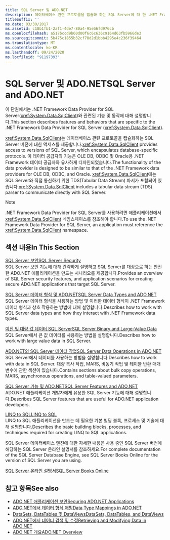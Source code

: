 ```yaml
---
title: SQL Server 및 ADO.NET
description: 데이터베이스 관련 프로토콜을 캡슐화 하는 SQL Server에 대 한 .NET Framework Data Provider의 기능 및 동작에 대해 알아봅니다.
titleSuffix: ''
ms.date: 03/30/2017
ms.assetid: c18b1fb1-2af1-4de7-80a4-95e56fd976cb
ms.openlocfilehash: a517bccd9b60d00f6c6c636c9164d63fb5966de3
ms.sourcegitcommit: 5b475c1855b32cf78d2d1bbb4295e4c236f39464
ms.translationtype: MT
ms.contentlocale: ko-KR
ms.lasthandoff: 09/24/2020
ms.locfileid: "91197393"
---
```

# <a name="sql-server-and-adonet"></a><span data-ttu-id="c0fed-103">SQL Server 및 ADO.NET</span><span class="sxs-lookup"><span data-stu-id="c0fed-103">SQL Server and ADO.NET</span></span>

<span data-ttu-id="c0fed-104">이 단원에서는 .NET Framework Data Provider for SQL Server(<xref:System.Data.SqlClient>)와 관련된 기능 및 동작에 대해 설명합니다.</span><span class="sxs-lookup"><span data-stu-id="c0fed-104">This section describes features and behaviors that are specific to the .NET Framework Data Provider for SQL Server (<xref:System.Data.SqlClient>).</span></span>  
  
 <span data-ttu-id="c0fed-105"><xref:System.Data.SqlClient>는 데이터베이스 관련 프로토콜을 캡슐화하는 SQL Server 버전에 대한 액세스를 제공합니다.</span><span class="sxs-lookup"><span data-stu-id="c0fed-105"><xref:System.Data.SqlClient> provides access to versions of SQL Server, which encapsulates database-specific protocols.</span></span> <span data-ttu-id="c0fed-106">이 데이터 공급자의 기능은 OLE DB, ODBC 및 Oracle용 .NET Framework 데이터 공급자와 유사하게 디자인되었습니다.</span><span class="sxs-lookup"><span data-stu-id="c0fed-106">The functionality of the data provider is designed to be similar to that of the .NET Framework data providers for OLE DB, ODBC, and Oracle.</span></span> <span data-ttu-id="c0fed-107"><xref:System.Data.SqlClient>에는 SQL Server와 직접 통신하기 위한 TDS(Tabular Data Stream) 파서가 포함되어 있습니다.</span><span class="sxs-lookup"><span data-stu-id="c0fed-107"><xref:System.Data.SqlClient> includes a tabular data stream (TDS) parser to communicate directly with SQL Server.</span></span>  
  
> [!NOTE]
> <span data-ttu-id="c0fed-108">.NET Framework Data Provider for SQL Server를 사용하려면 애플리케이션에서 <xref:System.Data.SqlClient> 네임스페이스를 참조해야 합니다.</span><span class="sxs-lookup"><span data-stu-id="c0fed-108">To use the .NET Framework Data Provider for SQL Server, an application must reference the <xref:System.Data.SqlClient> namespace.</span></span>  
  
## <a name="in-this-section"></a><span data-ttu-id="c0fed-109">섹션 내용</span><span class="sxs-lookup"><span data-stu-id="c0fed-109">In This Section</span></span>  

 [<span data-ttu-id="c0fed-110">SQL Server 보안</span><span class="sxs-lookup"><span data-stu-id="c0fed-110">SQL Server Security</span></span>](sql-server-security.md)  
 <span data-ttu-id="c0fed-111">SQL Server 보안 기능에 대해 간략하게 설명하고 SQL Server를 대상으로 하는 안전한 ADO.NET 애플리케이션을 만드는 시나리오를 제공합니다.</span><span class="sxs-lookup"><span data-stu-id="c0fed-111">Provides an overview of SQL Server security features, and application scenarios for creating secure ADO.NET applications that target SQL Server.</span></span>  
  
 [<span data-ttu-id="c0fed-112">SQL Server 데이터 형식 및 ADO.NET</span><span class="sxs-lookup"><span data-stu-id="c0fed-112">SQL Server Data Types and ADO.NET</span></span>](sql-server-data-types.md)  
 <span data-ttu-id="c0fed-113">SQL Server 데이터 형식을 사용하는 방법 및 이러한 데이터 형식이 .NET Framework 데이터 형식과 상호 작용하는 방법에 대해 설명합니다.</span><span class="sxs-lookup"><span data-stu-id="c0fed-113">Describes how to work with SQL Server data types and how they interact with .NET Framework data types.</span></span>  
  
 [<span data-ttu-id="c0fed-114">이진 및 대량 값 데이터 SQL Server</span><span class="sxs-lookup"><span data-stu-id="c0fed-114">SQL Server Binary and Large-Value Data</span></span>](sql-server-binary-and-large-value-data.md)  
 <span data-ttu-id="c0fed-115">SQL Server에서 큰 값 데이터를 사용하는 방법을 설명합니다.</span><span class="sxs-lookup"><span data-stu-id="c0fed-115">Describes how to work with large value data in SQL Server.</span></span>  
  
 [<span data-ttu-id="c0fed-116">ADO.NET의 SQL Server 데이터 작업</span><span class="sxs-lookup"><span data-stu-id="c0fed-116">SQL Server Data Operations in ADO.NET</span></span>](sql-server-data-operations.md)  
 <span data-ttu-id="c0fed-117">SQL Server에서 데이터를 사용하는 방법을 설명합니다.</span><span class="sxs-lookup"><span data-stu-id="c0fed-117">Describes how to work with data in SQL Server.</span></span> <span data-ttu-id="c0fed-118">대량 복사 작업, MARS, 비동기 작업 및 테이블 반환 매개 변수에 관한 섹션이 있습니다.</span><span class="sxs-lookup"><span data-stu-id="c0fed-118">Contains sections about bulk copy operations, MARS, asynchronous operations, and table-valued parameters.</span></span>  
  
 [<span data-ttu-id="c0fed-119">SQL Server 기능 및 ADO.NET</span><span class="sxs-lookup"><span data-stu-id="c0fed-119">SQL Server Features and ADO.NET</span></span>](sql-server-features-and-adonet.md)  
 <span data-ttu-id="c0fed-120">ADO.NET 애플리케이션 개발자에게 유용한 SQL Server 기능에 대해 설명합니다.</span><span class="sxs-lookup"><span data-stu-id="c0fed-120">Describes SQL Server features that are useful for ADO.NET application developers.</span></span>  
  
 [<span data-ttu-id="c0fed-121">LINQ to SQL</span><span class="sxs-lookup"><span data-stu-id="c0fed-121">LINQ to SQL</span></span>](./linq/index.md)  
 <span data-ttu-id="c0fed-122">LINQ to SQL 애플리케이션을 만드는 데 필요한 기본 빌딩 블록, 프로세스 및 기술에 대해 설명합니다.</span><span class="sxs-lookup"><span data-stu-id="c0fed-122">Describes the basic building blocks, processes, and techniques required for creating LINQ to SQL applications.</span></span>  
  
 <span data-ttu-id="c0fed-123">SQL Server 데이터베이스 엔진에 대한 자세한 내용은 사용 중인 SQL Server 버전에 해당하는 SQL Server 온라인 설명서를 참조하세요.</span><span class="sxs-lookup"><span data-stu-id="c0fed-123">For complete documentation of the SQL Server Database Engine, see SQL Server Books Online for the version of SQL Server you are using.</span></span>  
  
 [<span data-ttu-id="c0fed-124">SQL Server 온라인 설명서</span><span class="sxs-lookup"><span data-stu-id="c0fed-124">SQL Server Books Online</span></span>](/sql/sql-server/sql-server-technical-documentation)  
  
## <a name="see-also"></a><span data-ttu-id="c0fed-125">참고 항목</span><span class="sxs-lookup"><span data-stu-id="c0fed-125">See also</span></span>

- [<span data-ttu-id="c0fed-126">ADO.NET 애플리케이션 보안</span><span class="sxs-lookup"><span data-stu-id="c0fed-126">Securing ADO.NET Applications</span></span>](../securing-ado-net-applications.md)
- [<span data-ttu-id="c0fed-127">ADO.NET에서 데이터 형식 매핑</span><span class="sxs-lookup"><span data-stu-id="c0fed-127">Data Type Mappings in ADO.NET</span></span>](../data-type-mappings-in-ado-net.md)
- [<span data-ttu-id="c0fed-128">DataSets, DataTables 및 DataViews</span><span class="sxs-lookup"><span data-stu-id="c0fed-128">DataSets, DataTables, and DataViews</span></span>](../dataset-datatable-dataview/index.md)
- [<span data-ttu-id="c0fed-129">ADO.NET에서 데이터 검색 및 수정</span><span class="sxs-lookup"><span data-stu-id="c0fed-129">Retrieving and Modifying Data in ADO.NET</span></span>](../retrieving-and-modifying-data.md)
- [<span data-ttu-id="c0fed-130">ADO.NET 개요</span><span class="sxs-lookup"><span data-stu-id="c0fed-130">ADO.NET Overview</span></span>](../ado-net-overview.md)
